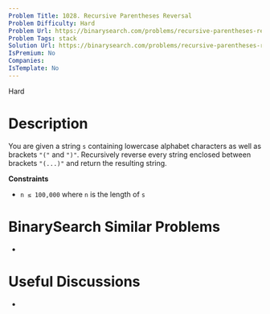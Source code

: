 ```yaml
---
Problem Title: 1028. Recursive Parentheses Reversal
Problem Difficulty: Hard
Problem Url: https://binarysearch.com/problems/recursive-parentheses-reversal/
Problem Tags: stack
Solution Url: https://binarysearch.com/problems/recursive-parentheses-reversal/solutions/
IsPremium: No
Companies: 
IsTemplate: No
---
```


<span style="color: ;">Hard</span>

# Description

You are given a string `s` containing lowercase alphabet characters as well as brackets `"("` and `")"`. Recursively reverse every string enclosed between brackets `"(...)"` and return the resulting string.

**Constraints**
- `n ≤ 100,000` where `n` is the length of `s`

# BinarySearch Similar Problems

- []()

# Useful Discussions

- []()
